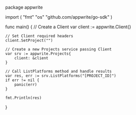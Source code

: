 package appwrite

import (
    "fmt"
    "os"
    "github.com/appwrite/go-sdk"
)

func main() {
    // Create a Client
    var client := appwrite.Client{}

    // Set Client required headers
    client.SetProject("")

    // Create a new Projects service passing Client
    var srv := appwrite.Projects{
        client: &client
    }

    // Call ListPlatforms method and handle results
    var res, err := srv.ListPlatforms("[PROJECT_ID]")
    if err != nil {
        panic(err)
    }

    fmt.Println(res)
}